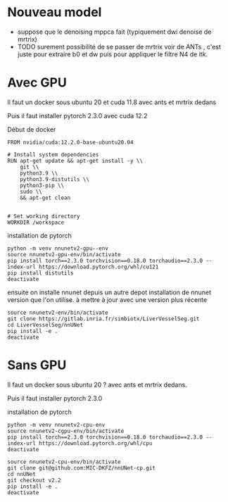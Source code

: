 

# Nouveau model

* suppose que le denoising mppca fait (typiquement dwi denoise de mrtrix) 
* TODO surement possibilité de se passer de mrtrix voir de ANTs , c'est juste pour extraire b0 et dw
puis pour appliquer le filtre N4 de itk.


# Avec GPU

Il faut un docker sous ubuntu 20 et cuda 11.8 avec ants et mrtrix dedans 

Puis il faut installer pytorch 2.3.0 avec cuda 12.2


Début de docker

```
FROM nvidia/cuda:12.2.0-base-ubuntu20.04

# Install system dependencies
RUN apt-get update && apt-get install -y \\
    git \\
    python3.9 \\
    python3.9-distutils \\
    python3-pip \\
    sudo \\
    && apt-get clean


# Set working directory
WORKDIR /workspace

```

installation de pytorch

```
python -m venv nnunetv2-gpu--env
source nnunetv2-gpu-env/bin/activate
pip install torch==2.3.0 torchvision==0.18.0 torchaudio==2.3.0 --index-url https://download.pytorch.org/whl/cu121
pip install distutils
deactivate 

```

ensuite on installe nnunet depuis un autre depot
installation de nnunet version que l'on utilise. à mettre à jour avec une version plus récente

```
source nnunetv2-env/bin/activate
git clone https://gitlab.inria.fr/simbiotx/LiverVesselSeg.git
cd LiverVesselSeg/nnUNet
pip install -e .
deactivate
```

# Sans GPU 


Il faut un docker sous ubuntu 20 ? avec ants et mrtrix dedans.

Puis il faut installer pytorch 2.3.0 


installation de pytorch
```
python -m venv nnunetv2-cpu-env
source nnunetv2-cgpu-env/bin/activate
pip install torch==2.3.0 torchvision==0.18.0 torchaudio==2.3.0 --index-url https://download.pytorch.org/whl/cpu
deactivate

```

```
source nnunetv2-cpu-env/bin/activate
git clone git@github.com:MIC-DKFZ/nnUNet-cp.git
cd nnUNet
git checkout v2.2
pip install -e .
deactivate
```

